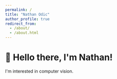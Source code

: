 ```yaml
---
permalink: /
title: "Nathan Odic"
author_profile: true
redirect_from: 
  - /about/
  - /about.html
---
```


👋 Hello there, I'm Nathan!
======
I'm interested in computer vision.
